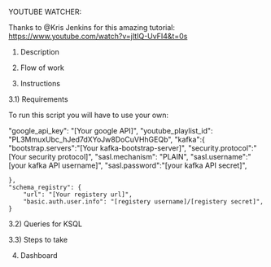 YOUTUBE WATCHER:

Thanks to @Kris Jenkins for this amazing tutorial: https://www.youtube.com/watch?v=jItIQ-UvFI4&t=0s


1) Description

2) Flow of work

3) Instructions

3.1) Requirements


To run this script you will have to use your own:

"google_api_key": "[Your google API]",
    "youtube_playlist_id": "PL3MmuxUbc_hJed7dXYoJw8DoCuVHhGEQb",
    "kafka":{
            "bootstrap.servers":"[Your kafka-bootstrap-server]",
            "security.protocol":"[Your security protocol]",
            "sasl.mechanism": "PLAIN",
            "sasl.username":"[your kafka API username]",
            "sasl.password":"[your kafka API secret]",



    },
    "schema_registry": {
        "url": "[Your registery url]",
        "basic.auth.user.info": "[registery username]/[registery secret]",
    }
	
	
	
3.2) Queries for KSQL

3.3) Steps to take

4) Dashboard